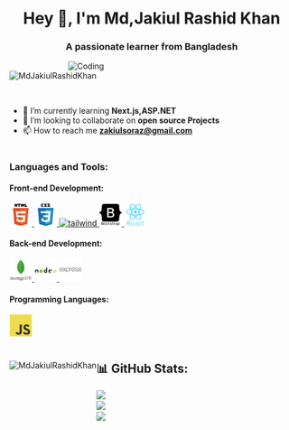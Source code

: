 <h1 align="center">Hey 👋, I'm Md,Jakiul Rashid Khan</h1>
<h3 align="center">
  A passionate learner from Bangladesh
</h3>
<img
  align="right" 
  alt="Coding" width="400" 
  src="https://images.chesscomfiles.com/uploads/v1/images_users/tiny_mce/Welsh-Corgi/phpGP6bAI.gif"
>
<p align="left">
  <img 
    src="https://komarev.com/ghpvc/?username=MdJakiulRashidKhan&label=Profile%20views&color=brightgreen&style=flat" 
    alt="MdJakiulRashidKhan" 
  /> 
</p>

<p align="left"> 
  <a href="https://twitter.com/" target="blank">
    <img src="https://img.shields.io/twitter/follow/?logo=twitter&style=for-the-badge" alt="" />
  </a> 
</p>

- 🌱 I’m currently learning **Next.js,ASP.NET**
- 👯 I’m looking to collaborate on **open source Projects**
- 📫 How to reach me **zakiulsoraz@gmail.com**

<!--
<h1 align="center"></h1>
<h3 align="left">Connect with me:</h3>
<p align="left">
  <a href="past link" target="blank">
    <img
      align="center"
      src="https://raw.githubusercontent.com/rahuldkjain/github-profile-readme-generator/master/src/images/icons/Social/linked-in-alt.svg"
      alt=""
      height="30"
      width="40"
  />
  </a>
</p>
-->

<h1 align="center"></h1>
<h3 align="left">Languages and Tools:</h3>

<h4 align="left">Front-end Development:</h4>
<p align="left">
  <a href="https://www.w3.org/html/" target="_blank" rel="noreferrer">
    <img
      src="https://raw.githubusercontent.com/devicons/devicon/master/icons/html5/html5-original-wordmark.svg"
      alt="html5"
      width="40"
      height="40"
    />
  </a>

  <a href="https://www.w3schools.com/css/" target="_blank" rel="noreferrer">
    <img
      src="https://raw.githubusercontent.com/devicons/devicon/master/icons/css3/css3-original-wordmark.svg"
      alt="css3"
      width="40"
      height="40"
    />
  </a>
  <a href="https://tailwindcss.com/" target="_blank" rel="noreferrer">
    <img
      src="https://www.vectorlogo.zone/logos/tailwindcss/tailwindcss-icon.svg"
      alt="tailwind"
      width="40"
      height="40"
    />
  </a>
  <a href="https://getbootstrap.com" target="_blank" rel="noreferrer">
    <img
      src="https://raw.githubusercontent.com/devicons/devicon/master/icons/bootstrap/bootstrap-plain-wordmark.svg"
      alt="bootstrap"
      width="40"
      height="40"
    />
  </a>
  <a href="https://reactjs.org/" target="_blank" rel="noreferrer"> 
    <img src="https://raw.githubusercontent.com/devicons/devicon/master/icons/react/react-original-wordmark.svg"
      alt="react" 
      width="40" 
      height="40"
      />
  </a>
</p>

<h4 align="left">Back-end Development:</h4>
<p align="left">
  <a href="https://www.mongodb.com/" target="_blank" rel="noreferrer"> 
    <img src="https://raw.githubusercontent.com/devicons/devicon/master/icons/mongodb/mongodb-original-wordmark.svg" 
      alt="mongodb"
      width="40" 
      height="40"
      /> 
  </a>
  <a href="https://nodejs.org" target="_blank" rel="noreferrer"> 
    <img src="https://raw.githubusercontent.com/devicons/devicon/master/icons/nodejs/nodejs-original-wordmark.svg" 
      alt="nodejs" 
      width="40" 
      height="40"
      /> 
  </a>
  <a href="https://expressjs.com" target="_blank" rel="noreferrer"> 
    <img src="https://raw.githubusercontent.com/devicons/devicon/master/icons/express/express-original-wordmark.svg" 
      alt="express" 
      width="40" 
      height="40"
      /> 
  </a>
</p>

<h4 align="left">Programming Languages:</h4>
<p align="left">
  <a
    href="https://developer.mozilla.org/en-US/docs/Web/JavaScript"
    target="_blank"
    rel="noreferrer"
  >
    <img
      src="https://raw.githubusercontent.com/devicons/devicon/master/icons/javascript/javascript-original.svg"
      alt="javascript"
      width="40"
      height="40"
    />
  </a>
</p>
<h1 align="center"></h1>
<p align="left">
  <img 
     height="200"
    align="left"
    src="https://github-readme-stats.vercel.app/api/top-langs?username=MdJakiulRashidKhan&show_icons=true&locale=en&layout=compact" 
    alt="MdJakiulRashidKhan" 
    />
</p>

## 📊 GitHub Stats:
![](https://github-readme-stats.vercel.app/api?username=MdJakiulRashidKhan&theme=default&hide_border=false&include_all_commits=false&count_private=false)<br/>
![](https://github-readme-streak-stats.herokuapp.com/?user=MdJakiulRashidKhan&theme=default&hide_border=false)<br/>
![](https://github-readme-stats.vercel.app/api/top-langs/?username=MdJakiulRashidKhan&theme=default&hide_border=false&include_all_commits=false&count_private=false&layout=compact)
